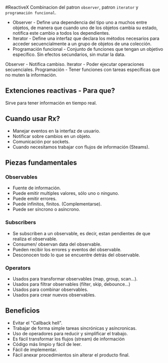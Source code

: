 #ReactiveX
Combinacion del patron `observer`, patron `iterator` y `programación funcional`.
* Observer - Define una dependencia del tipo uno a muchos entre objetos, de manera que cuando uno de los objetos cambia su estado, notifica este cambio a todos los dependientes.
* Iterator - Define una interfaz que declara los métodos necesarios para acceder secuencialmente a un grupo de objetos de una colección.
* Programación funcional -  Conjunto de funciones que tengan un objetivo específico. Sin efectos secundarios, sin mutar la data.

Observer - Notifica cambiso.
Iterator - Poder ejecutar operaciones secuenciales.
Programación - Tener funciones con tareas específicas que no muten la información.


## Extenciones reactivas - Para que?
Sirve para tener información en tiempo real.

## Cuando usar Rx?
* Manejar eventos en la interfaz de usuario.
* Notificar sobre cambios en un objeto.
* Comunicación por sockets.
* Cuando necesitamos trabajar con flujos de información (Steams).

## Piezas fundamentales
### Observables
* Fuente de información.
* Puede emitir multiples valores, sólo uno o ninguno.
* Puede emitir errores.
* Puede infinitos, finitos. (Complementarse).
* Puede ser síncrono o asíncrono.

### Subscribers
* Se subscriben a un observable, es decir, estan pendientes de que realiza el  observable.
* Consumen/ observan data del observable.
* Pueden recibir los errores y eventos del observable.
* Desconocen todo lo que se encuentre detrás del observable.

### Operators
* Usados para transformar observables (map, group, scan...).
* Usados para filtrar observables (filter, skip, debounce...)
* Usados para combinar observables.
* Usados para crear nuevos observables.

## Beneficios
* Evitar el "Callback hell".
* Trabajar de forma simple tareas sincrónicas y asíncronicas.
* Uso de operadores para reducir y simplificar el trabajo.
* Es fácil transformar los flujos (stream) de información
* Código más limpio y fácil de leer.
* Fácil de implementar.
* Fácil anexar procedimientos sin alterar el producto final.

